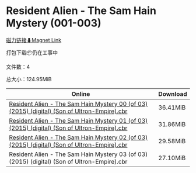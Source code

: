 # Resident Alien - The Sam Hain Mystery (001-003)

[磁力链接⬇Magnet Link](magnet:?xt=urn:btih:7219818a6b024c09a25d9d7754d7dea795e6d886&dn=Resident%20Alien%20-%20The%20Sam%20Hain%20Mystery%20%28001-003%29)

打包下载📦仍在工事中

文件数：4

总大小：124.95MiB

Online | Download
--- | ---
[Resident Alien - The Sam Hain Mystery 00 (of 03) (2015) (digital) (Son of Ultron-Empire).cbr](https://github.com/alicewish/markdown/blob/master/comic/Resident-Alien-Sam-Hain-Mystery-00-of-03-2015-digital-Son-of-Ultron-Empire-cbr.md) | 36.41MiB
[Resident Alien - The Sam Hain Mystery 01 (of 03) (2015) (digital) (Son of Ultron-Empire).cbr](https://github.com/alicewish/markdown/blob/master/comic/Resident-Alien-Sam-Hain-Mystery-01-of-03-2015-digital-Son-of-Ultron-Empire-cbr.md) | 31.86MiB
[Resident Alien - The Sam Hain Mystery 02 (of 03) (2015) (digital) (Son of Ultron-Empire).cbr](https://github.com/alicewish/markdown/blob/master/comic/Resident-Alien-Sam-Hain-Mystery-02-of-03-2015-digital-Son-of-Ultron-Empire-cbr.md) | 29.58MiB
Resident Alien - The Sam Hain Mystery 03 (of 03) (2015) (digital) (Son of Ultron-Empire).cbr | 27.10MiB